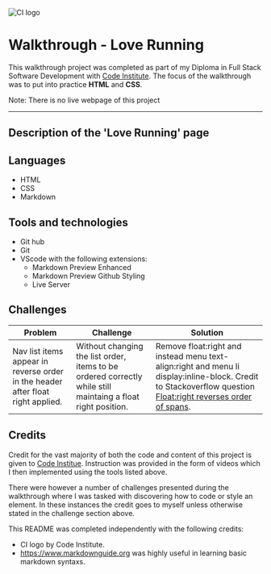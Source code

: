 ![CI logo](https://codeinstitute.s3.amazonaws.com/fullstack/ci_logo_small.png)

# Walkthrough - Love Running

This walkthrough project was completed as part of my Diploma in Full Stack Software Development with [Code Institute](https://codeinstitute.net/full-stack-software-development-diploma/). The focus of the walkthrough was to put into practice **HTML** and **CSS**.

Note: There is no live webpage of this project

***

## Description of the 'Love Running' page

## Languages
- HTML
- CSS
- Markdown

## Tools and technologies
- Git hub
- Git
- VScode with the following extensions:
    - Markdown Preview Enhanced
    - Markdown Preview Github Styling
    - Live Server

## Challenges

| Problem | Challenge | Solution |
| --- | --- | --- |
| Nav list items appear in reverse order in the header after float right applied. | Without changing the list order, items to be ordered correctly while still maintaing a float right position. | Remove float:right and instead menu text-align:right and menu li display:inline-block. Credit to Stackoverflow question [Float:right reverses order of spans](https://stackoverflow.com/questions/4224476/floatright-reverses-order-of-spans).|

## Credits

Credit for the vast majority of both the code and content of this project is given to [Code Institue](https://codeinstitute.net). Instruction was provided in the form of videos which I then implemented using the tools listed above.

There were however a number of challenges presented during the walkthrough where I was tasked with discovering how to code or style an element. In these instances the credit goes to myself unless otherwise stated in the challenge section above.

This README was completed independently with the following credits:

- CI logo by Code Institute.
- https://www.markdownguide.org was highly useful in learning basic markdown syntaxs.
